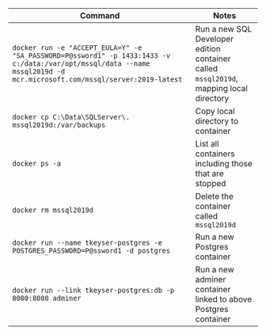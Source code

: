 |Command|Notes|
|---|---|
|`docker run -e "ACCEPT_EULA=Y" -e "SA_PASSWORD=P@ssword1" -p 1433:1433 -v c:/data:/var/opt/mssql/data --name mssql2019d -d mcr.microsoft.com/mssql/server:2019-latest`|Run a new SQL Developer edition container called `mssql2019d`, mapping local directory|
|`docker cp C:\Data\SQLServer\. mssql2019d:/var/backups`|Copy local directory to container|
|`docker ps -a`|List all containers including those that are stopped|
|`docker rm mssql2019d`|Delete the container called `mssql2019d`|
|`docker run --name tkeyser-postgres -e POSTGRES_PASSWORD=P@ssword1 -d postgres`|Run a new Postgres container|
|`docker run --link tkeyser-postgres:db -p 8080:8080 adminer`|Run a new adminer container linked to above Postgres container|

